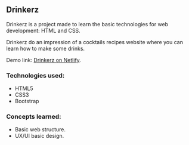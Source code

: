 ## Drinkerz

Drinkerz is a project made to learn the basic technologies for web development: HTML and CSS.

Drinkerz do an impression of a cocktails recipes website where you can learn how to make some drinks.

Demo link: [Drinkerz on Netlify](https://drinkerz.netlify.app/).

### Technologies used:
- HTML5
- CSS3
- Bootstrap

### Concepts learned:
- Basic web structure.
- UX/UI basic design.
